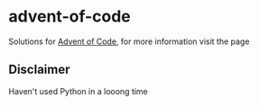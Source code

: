 # advent-of-code
Solutions for [Advent of Code](https://adventofcode.com/2021/about), for more information visit the page

## Disclaimer
Haven't used Python in a looong time
